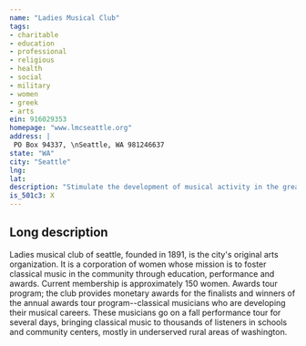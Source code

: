 ```yaml
---
name: "Ladies Musical Club"
tags:
- charitable
- education
- professional
- religious
- health
- social
- military
- women
- greek
- arts
ein: 916029353
homepage: "www.lmcseattle.org"
address: |
 PO Box 94337, \nSeattle, WA 981246637
state: "WA"
city: "Seattle"
lng: 
lat: 
description: "Stimulate the development of musical activity in the greater seattle community. "
is_501c3: X
---
```


## Long description

Ladies musical club of seattle, founded in 1891, is the city's original arts organization. It is a corporation of women whose mission is to foster classical music in the community through education, performance and awards. Current membership is approximately 150 women. Awards tour program; the club provides monetary awards for the finalists and winners of the annual awards tour program--classical musicians who are developing their musical careers. These musicians go on a fall performance tour for several days, bringing classical music to thousands of listeners in schools and community centers, mostly in underserved rural areas of washington. 
